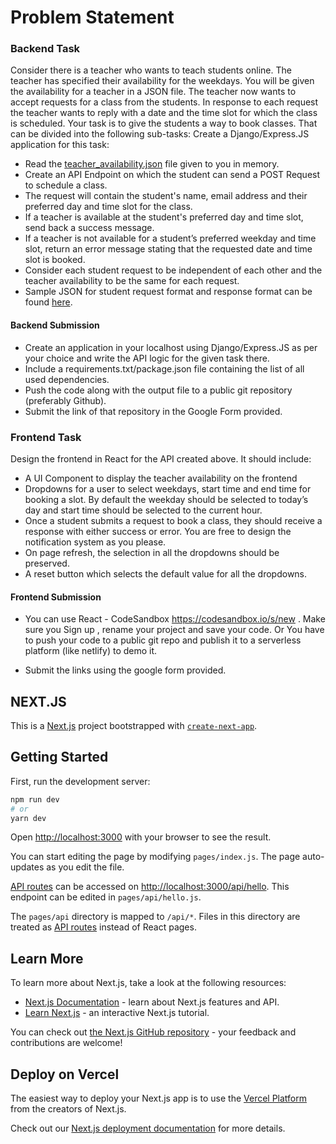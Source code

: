 # Problem Statement

### Backend Task

Consider there is a teacher who wants to teach students online. The teacher has specified their availability for the weekdays.  You will be given the availability for a teacher in a JSON file.
The teacher now wants to accept requests for a class from the students. In response to each request the teacher wants to reply with a date and the time slot for which the class is scheduled. Your task is to give the students a way to book classes. That can be divided into the following sub-tasks:
Create a Django/Express.JS application for this task:
- Read the [teacher_availability.json](https://raw.githubusercontent.com/rohit-userfacet/userfacet-backend-testcase/main/teacher_availability.json) file given to you in memory.
- Create an API Endpoint on which the student can send a POST Request to schedule a class.
- The request will contain the student's name, email address and their preferred day and time slot for the class.
- If a teacher is available at the student's preferred day and time slot, send back a success message.
- If a teacher is not available for a student’s preferred weekday and time slot, return an error message stating that the requested date and time slot is booked.
- Consider each student request to be independent of each other and the teacher availability to be the same for each request.
- Sample JSON for student request format and response format can be found [here](https://github.com/rohit-userfacet/userfacet-backend-testcase/blob/main/student.md).

#### Backend Submission

- Create an application in your localhost using Django/Express.JS as per your choice and write the API logic for the given task there.
- Include a requirements.txt/package.json file containing the list of all used dependencies.
- Push the code along with the output file to a public git repository (preferably Github).
- Submit the link of that repository in the Google Form provided.

### Frontend Task
Design the frontend in React for the API created above. It should include:
- A UI Component to display the teacher availability on the frontend
- Dropdowns for a user to select weekdays, start time and end time for booking a slot. By default the weekday should be selected to today’s day and start time should be selected to the current hour.
- Once a student submits a request to book a class, they should receive a response with either success or error. You are free to design the notification system as you please.
- On page refresh, the selection in all the dropdowns should be preserved.
- A reset button which selects the default value for all the dropdowns.

#### Frontend Submission

- You can use React - CodeSandbox  https://codesandbox.io/s/new . Make sure you Sign up , rename your project and  save your code. 
	  Or
  You have to push your code to a public git repo and publish it to a serverless platform (like netlify) to demo it.

- Submit the links using the google form provided.


## NEXT.JS
This is a [Next.js](https://nextjs.org/) project bootstrapped with [`create-next-app`](https://github.com/vercel/next.js/tree/canary/packages/create-next-app).

## Getting Started

First, run the development server:

```bash
npm run dev
# or
yarn dev
```

Open [http://localhost:3000](http://localhost:3000) with your browser to see the result.

You can start editing the page by modifying `pages/index.js`. The page auto-updates as you edit the file.

[API routes](https://nextjs.org/docs/api-routes/introduction) can be accessed on [http://localhost:3000/api/hello](http://localhost:3000/api/hello). This endpoint can be edited in `pages/api/hello.js`.

The `pages/api` directory is mapped to `/api/*`. Files in this directory are treated as [API routes](https://nextjs.org/docs/api-routes/introduction) instead of React pages.

## Learn More

To learn more about Next.js, take a look at the following resources:

- [Next.js Documentation](https://nextjs.org/docs) - learn about Next.js features and API.
- [Learn Next.js](https://nextjs.org/learn) - an interactive Next.js tutorial.

You can check out [the Next.js GitHub repository](https://github.com/vercel/next.js/) - your feedback and contributions are welcome!

## Deploy on Vercel

The easiest way to deploy your Next.js app is to use the [Vercel Platform](https://vercel.com/new?utm_medium=default-template&filter=next.js&utm_source=create-next-app&utm_campaign=create-next-app-readme) from the creators of Next.js.

Check out our [Next.js deployment documentation](https://nextjs.org/docs/deployment) for more details.
